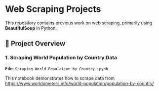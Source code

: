 # Web Scraping Projects

This repository contains previous work on web scraping, primarily using **BeautifulSoup** in Python.

## 📄 Project Overview

### 1. **Scraping World Population by Country Data**
**File**: `Scraping_World_Population_by_Country.ipynb`

This notebook demonstrates how to scrape data from https://www.worldometers.info/world-population/population-by-country/
